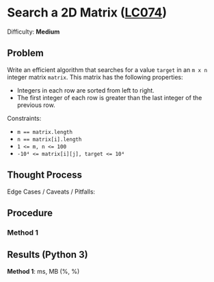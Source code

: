 # Search a 2D Matrix ([LC074](https://leetcode.com/problems/search-a-2d-matrix/))
Difficulty: **Medium**

## Problem

Write an efficient algorithm that searches for a value `target` in an `m x n` integer matrix `matrix`. This matrix has the following properties:
- Integers in each row are sorted from left to right.
- The first integer of each row is greater than the last integer of the previous row.

Constraints:
- `m == matrix.length`
- `n == matrix[i].length`
- `1 <= m, n <= 100`
- `-10⁴ <= matrix[i][j], target <= 10⁴`

## Thought Process

Edge Cases / Caveats / Pitfalls:

## Procedure

### Method 1

## Results (Python 3)

**Method 1**:  ms, MB (%, %)
